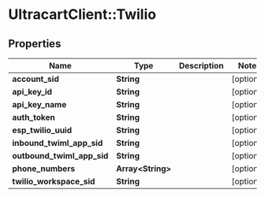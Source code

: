 # UltracartClient::Twilio

## Properties
Name | Type | Description | Notes
------------ | ------------- | ------------- | -------------
**account_sid** | **String** |  | [optional] 
**api_key_id** | **String** |  | [optional] 
**api_key_name** | **String** |  | [optional] 
**auth_token** | **String** |  | [optional] 
**esp_twilio_uuid** | **String** |  | [optional] 
**inbound_twiml_app_sid** | **String** |  | [optional] 
**outbound_twiml_app_sid** | **String** |  | [optional] 
**phone_numbers** | **Array&lt;String&gt;** |  | [optional] 
**twilio_workspace_sid** | **String** |  | [optional] 


